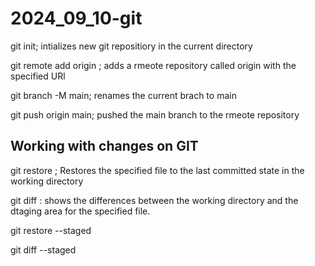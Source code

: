 # 2024_09_10-git

git init; intializes new git repositiory in the current directory

git remote add origin <remote url>; adds a rmeote repository called origin with the specified URl

git branch -M main; renames the current brach to main 

git push origin main; pushed the main branch to the rmeote repository

## Working with changes on GIT

git restore <file>; Restores the specified file to the last committed state in the working directory

git diff <file>: shows the differences between the working directory and the dtaging area for the specified file.

git restore --staged <file>

git diff --staged <file>
